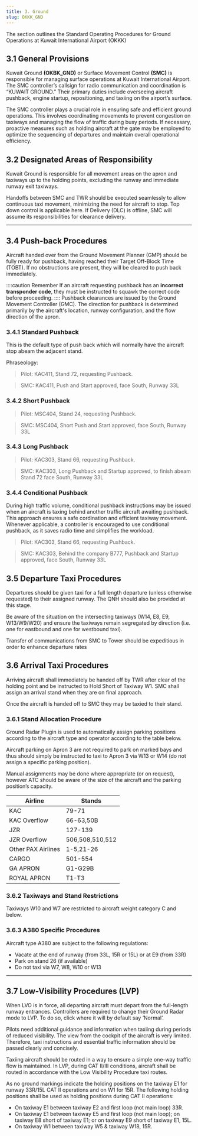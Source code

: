 ```yaml
---
title: 3. Ground
slug: OKKK_GND
---
```

The section outlines the Standard Operating Procedures for Ground Operations at Kuwait International Airport (OKKK)

## 3.1 General Provisions

Kuwait Ground **(OKBK_GND)** or Surface Movement Control **(SMC)** is responsible for managing surface operations at Kuwait International Airport. The SMC controller’s callsign for radio communication and coordination is “KUWAIT GROUND.” Their primary duties include overseeing aircraft pushback, engine startup, repositioning, and taxiing on the airport’s surface.

The SMC controller plays a crucial role in ensuring safe and efficient ground operations. This involves coordinating movements to prevent congestion on taxiways and managing the flow of traffic during busy periods. If necessary, proactive measures such as holding aircraft at the gate may be employed to optimize the sequencing of departures and maintain overall operational efficiency.


## 3.2 Designated Areas of Responsibility

Kuwait Ground is responsible for all movement areas on the apron and taxiways up to the holding points, excluding the runway and immediate runway exit taxiways.

Handoffs between SMC and TWR should be executed seamlessly to allow continuous taxi movement, minimizing the need for aircraft to stop. Top down control is applicable here. If Delivery (DLC) is offline, SMC will assume its responsibilities for clearance delivery.

---

## 3.4 Push-back Procedures

Aircraft handed over from the Ground Movement Planner (GMP) should be fully ready for pushback, having reached their Target Off-Block Time (TOBT). If no obstructions are present, they will be cleared to push back immediately.

::::caution Remember
If an aircraft requesting pushback has an **incorrect transponder code**, they must be instructed to squawk the correct code before proceeding.
::::
Pushback clearances are issued by the Ground Movement Controller (GMC). The direction for pushback is determined primarily by the aircraft's location, runway configuration, and the flow direction of the apron.

### 3.4.1 Standard Pushback

This is the default type of push back which will normally have the aircraft stop abeam the adjacent stand.

Phraseology:

>Pilot: KAC411, Stand 72, requesting Pushback.

>SMC: KAC411, Push and Start approved, face South, Runway 33L

### 3.4.2 Short Pushback

>Pilot: MSC404, Stand 24, requesting Pushback.

>SMC: MSC404, Short Push and Start approved, face South, Runway 33L

### 3.4.3  Long Pushback

>Pilot: KAC303, Stand 66, requesting Pushback.

>SMC: KAC303, Long Pushback and Startup approved, to finish abeam Stand 72 face South, Runway 33L

### 3.4.4 Conditional Pushback

During high traffic volume, conditional pushback instructions may be issued when an aircraft is taxing behind another traffic aircraft awaiting pushback. This approach ensures a safe cordination and efficient taxiway movement. Whenever applicable, a controller is encouraged to use conditional pushback, as it saves radio time and simplifies the workload.

>Pilot: KAC303, Stand 66, requesting Pushback.

>SMC: KAC303, Behind the company B777, Pushback and Startup approved, face South, Runway 33L

## 3.5 Departure Taxi Procedures
Departures should be given taxi for a full length departure (unless otherwise requested)
to their assigned runway. The QNH should also be provided at this stage.

Be aware of the situation on the intersecting taxiways (W14, E8, E9, W13/W9/W20) and
ensure the taxiways remain segregated by direction (i.e. one for eastbound and one for
westbound taxi).

Transfer of communications from SMC to Tower should be expeditious in order to
enhance departure rates

## 3.6 Arrival Taxi Procedures
Arriving aircraft shall immediately be handed off by TWR after clear of the holding point and be instructed to Hold Short of Taxiway W1. SMC shall assign an arrival stand when they are on final approach.

Once the aircraft is handed off to SMC they may be taxied to their stand.

### 3.6.1 Stand Allocation Procedure

Ground Radar Plugin is used to automatically assign parking positions according to the aircraft type and operator according to the table below.

Aircraft parking on Apron 3 are not required to park on marked bays and thus should simply be instructed to taxi to Apron 3 via W13 or W14 (do not assign a specific
parking position).

Manual assignments may be done where appropriate (or on request), however ATC should be aware of the size of the aircraft and the parking position’s capacity.



| **Airline**        	| **Stands**      	|
|--------------------	|-----------------	|
| KAC                	|      79-71      	|
| KAC Overflow       	|    66-63,50B    	|
| JZR                	|     127-139     	|
| JZR Overflow       	| 506,508,510,512 	|
| Other PAX Airlines 	|    1-5,21-26    	|
| CARGO              	|     501-554     	|
| GA APRON           	|     G1-G29B     	|
| ROYAL APRON        	|      T1-T3      	|

### 3.6.2 Taxiways and Stand Restrictions
Taxiways W10 and W7 are restricted to aircraft weight category C and below.

### 3.6.3 A380 Specific Procedures
Aircraft type A380 are subject to the following regulations:
- Vacate at the end of runway (from 33L, 15R or 15L) or at E9 (from 33R)
- Park on stand 26 (if available)
- Do not taxi via W7, W8, W10 or W13

---

## 3.7 Low-Visibility Procedures (LVP)
When LVO is in force, all departing aircraft must depart from the full-length runway entrances. Controllers are required to change their Ground Radar mode to LVP. To do so, click where it will by default say ‘Normal’.

Pilots need additional guidance and information when taxiing during periods of reduced visibility. The view from the cockpit of the aircraft is very limited. Therefore, taxi instructions and essential traffic information should be passed clearly and concisely.

Taxiing aircraft should be routed in a way to ensure a simple one-way traffic flow is maintained. In LVP, during CAT II/III conditions, aircraft shall be routed in accordance
with the Low Visibility Procedure taxi routes.

As no ground markings indicate the holding positions on the taxiway E1 for runway 33R/15L CAT II operations and on W1 for 15R. The following holding positions shall be used as holding positions during CAT II operations:
- On taxiway E1 between taxiway E2 and first loop (not main loop) 33R.
- On taxiway E1 between taxiway E5 and first loop (not main loop); on taxiway E8 short of taxiway E1; or on taxiway E9 short of taxiway E1, 15L.
- On taxiway W1 between taxiway W5 & taxiway W18, 15R.